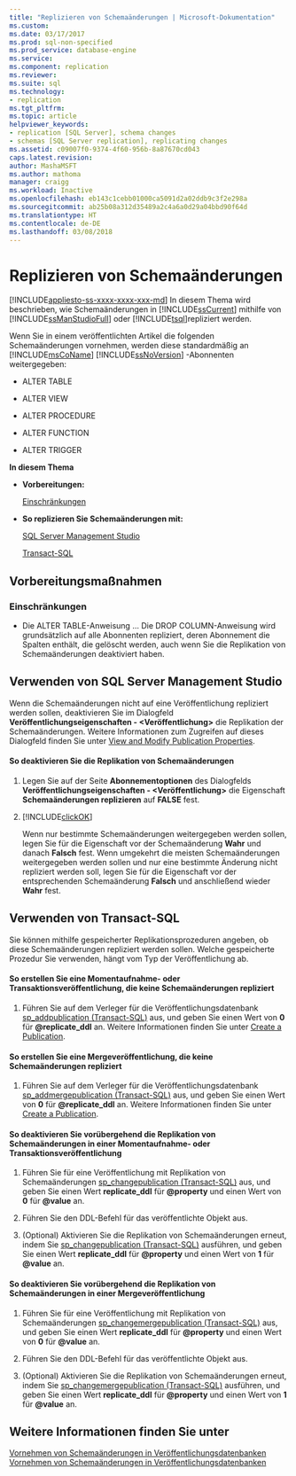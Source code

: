 ```yaml
---
title: "Replizieren von Schemaänderungen | Microsoft-Dokumentation"
ms.custom: 
ms.date: 03/17/2017
ms.prod: sql-non-specified
ms.prod_service: database-engine
ms.service: 
ms.component: replication
ms.reviewer: 
ms.suite: sql
ms.technology:
- replication
ms.tgt_pltfrm: 
ms.topic: article
helpviewer_keywords:
- replication [SQL Server], schema changes
- schemas [SQL Server replication], replicating changes
ms.assetid: c09007f0-9374-4f60-956b-8a87670cd043
caps.latest.revision: 
author: MashaMSFT
ms.author: mathoma
manager: craigg
ms.workload: Inactive
ms.openlocfilehash: eb143c1cebb01000ca5091d2a02ddb9c3f2e298a
ms.sourcegitcommit: ab25b08a312d35489a2c4a6a0d29a04bbd90f64d
ms.translationtype: HT
ms.contentlocale: de-DE
ms.lasthandoff: 03/08/2018
---
```

# <a name="replicate-schema-changes"></a>Replizieren von Schemaänderungen
[!INCLUDE[appliesto-ss-xxxx-xxxx-xxx-md](../../../includes/appliesto-ss-xxxx-xxxx-xxx-md.md)]
  In diesem Thema wird beschrieben, wie Schemaänderungen in [!INCLUDE[ssCurrent](../../../includes/sscurrent-md.md)] mithilfe von [!INCLUDE[ssManStudioFull](../../../includes/ssmanstudiofull-md.md)] oder [!INCLUDE[tsql](../../../includes/tsql-md.md)]repliziert werden.  
  
 Wenn Sie in einem veröffentlichten Artikel die folgenden Schemaänderungen vornehmen, werden diese standardmäßig an [!INCLUDE[msCoName](../../../includes/msconame-md.md)] [!INCLUDE[ssNoVersion](../../../includes/ssnoversion-md.md)] -Abonnenten weitergegeben:  
  
-   ALTER TABLE  
  
-   ALTER VIEW  
  
-   ALTER PROCEDURE  
  
-   ALTER FUNCTION  
  
-   ALTER TRIGGER  
  
 **In diesem Thema**  
  
-   **Vorbereitungen:**  
  
     [Einschränkungen](#Restrictions)  
  
-   **So replizieren Sie Schemaänderungen mit:**  
  
     [SQL Server Management Studio](#SSMSProcedure)  
  
     [Transact-SQL](#TsqlProcedure)  
  
##  <a name="BeforeYouBegin"></a> Vorbereitungsmaßnahmen  
  
###  <a name="Restrictions"></a> Einschränkungen  
  
-   Die ALTER TABLE-Anweisung ... Die DROP COLUMN-Anweisung wird grundsätzlich auf alle Abonnenten repliziert, deren Abonnement die Spalten enthält, die gelöscht werden, auch wenn Sie die Replikation von Schemaänderungen deaktiviert haben.  
  
##  <a name="SSMSProcedure"></a> Verwenden von SQL Server Management Studio  
 Wenn die Schemaänderungen nicht auf eine Veröffentlichung repliziert werden sollen, deaktivieren Sie im Dialogfeld **Veröffentlichungseigenschaften - \<Veröffentlichung>** die Replikation der Schemaänderungen. Weitere Informationen zum Zugreifen auf dieses Dialogfeld finden Sie unter [View and Modify Publication Properties](../../../relational-databases/replication/publish/view-and-modify-publication-properties.md).  
  
#### <a name="to-disable-replication-of-schema-changes"></a>So deaktivieren Sie die Replikation von Schemaänderungen  
  
1.  Legen Sie auf der Seite **Abonnementoptionen** des Dialogfelds **Veröffentlichungseigenschaften - \<Veröffentlichung>** die Eigenschaft **Schemaänderungen replizieren** auf **FALSE** fest.  
  
2.  [!INCLUDE[clickOK](../../../includes/clickok-md.md)]  
  
     Wenn nur bestimmte Schemaänderungen weitergegeben werden sollen, legen Sie für die Eigenschaft vor der Schemaänderung **Wahr** und danach **Falsch** fest. Wenn umgekehrt die meisten Schemaänderungen weitergegeben werden sollen und nur eine bestimmte Änderung nicht repliziert werden soll, legen Sie für die Eigenschaft vor der entsprechenden Schemaänderung **Falsch** und anschließend wieder **Wahr** fest.  
  
##  <a name="TsqlProcedure"></a> Verwenden von Transact-SQL  
 Sie können mithilfe gespeicherter Replikationsprozeduren angeben, ob diese Schemaänderungen repliziert werden sollen. Welche gespeicherte Prozedur Sie verwenden, hängt vom Typ der Veröffentlichung ab.  
  
#### <a name="to-create-a-snapshot-or-transactional-publication-that-does-not-replicate-schema-changes"></a>So erstellen Sie eine Momentaufnahme- oder Transaktionsveröffentlichung, die keine Schemaänderungen repliziert  
  
1.  Führen Sie auf dem Verleger für die Veröffentlichungsdatenbank [sp_addpublication &#40;Transact-SQL&#41;](../../../relational-databases/system-stored-procedures/sp-addpublication-transact-sql.md) aus, und geben Sie einen Wert von **0** für **@replicate_ddl** an. Weitere Informationen finden Sie unter [Create a Publication](../../../relational-databases/replication/publish/create-a-publication.md).  
  
#### <a name="to-create-a-merge-publication-that-does-not-replicate-schema-changes"></a>So erstellen Sie eine Mergeveröffentlichung, die keine Schemaänderungen repliziert  
  
1.  Führen Sie auf dem Verleger für die Veröffentlichungsdatenbank [sp_addmergepublication &#40;Transact-SQL&#41;](../../../relational-databases/system-stored-procedures/sp-addmergepublication-transact-sql.md) aus, und geben Sie einen Wert von **0** für **@replicate_ddl** an. Weitere Informationen finden Sie unter [Create a Publication](../../../relational-databases/replication/publish/create-a-publication.md).  
  
#### <a name="to-temporarily-disable-replicating-schema-changes-for-a-snapshot-or-transactional-publication"></a>So deaktivieren Sie vorübergehend die Replikation von Schemaänderungen in einer Momentaufnahme- oder Transaktionsveröffentlichung  
  
1.  Führen Sie für eine Veröffentlichung mit Replikation von Schemaänderungen [sp_changepublication &#40;Transact-SQL&#41;](../../../relational-databases/system-stored-procedures/sp-changepublication-transact-sql.md) aus, und geben Sie einen Wert **replicate_ddl** für **@property** und einen Wert von **0** für **@value** an.  
  
2.  Führen Sie den DDL-Befehl für das veröffentlichte Objekt aus.  
  
3.  (Optional) Aktivieren Sie die Replikation von Schemaänderungen erneut, indem Sie [sp_changepublication &#40;Transact-SQL&#41;](../../../relational-databases/system-stored-procedures/sp-changepublication-transact-sql.md) ausführen, und geben Sie einen Wert **replicate_ddl** für **@property** und einen Wert von **1** für **@value** an.  
  
#### <a name="to-temporarily-disable-replicating-schema-changes-for-a-merge-publication"></a>So deaktivieren Sie vorübergehend die Replikation von Schemaänderungen in einer Mergeveröffentlichung  
  
1.  Führen Sie für eine Veröffentlichung mit Replikation von Schemaänderungen [sp_changemergepublication &#40;Transact-SQL&#41;](../../../relational-databases/system-stored-procedures/sp-changemergepublication-transact-sql.md) aus, und geben Sie einen Wert **replicate_ddl** für **@property** und einen Wert von **0** für **@value** an.  
  
2.  Führen Sie den DDL-Befehl für das veröffentlichte Objekt aus.  
  
3.  (Optional) Aktivieren Sie die Replikation von Schemaänderungen erneut, indem Sie [sp_changemergepublication &#40;Transact-SQL&#41;](../../../relational-databases/system-stored-procedures/sp-changemergepublication-transact-sql.md) ausführen, und geben Sie einen Wert **replicate_ddl** für **@property** und einen Wert von **1** für **@value** an.  
  
## <a name="see-also"></a>Weitere Informationen finden Sie unter  
 [Vornehmen von Schemaänderungen in Veröffentlichungsdatenbanken](../../../relational-databases/replication/publish/make-schema-changes-on-publication-databases.md)   
 [Vornehmen von Schemaänderungen in Veröffentlichungsdatenbanken](../../../relational-databases/replication/publish/make-schema-changes-on-publication-databases.md)  
  
  
